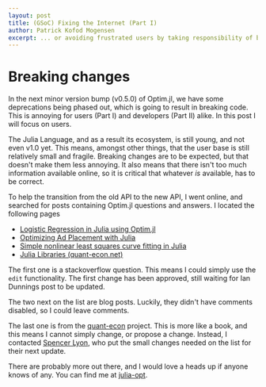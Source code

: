 ```yaml
---
layout: post
title: (GSoC) Fixing the Internet (Part I)
author: Patrick Kofod Mogensen
excerpt: ... or avoiding frustrated users by taking responsibility of breaking changes
---
```

# Breaking changes
In the next minor version bump (v0.5.0) of Optim.jl, we have some deprecations being phased out, which
is going to result in breaking code. This is annoying for users (Part I) and developers (Part II) alike. In this post
I will focus on users.

The Julia Language, and as a result its ecosystem, is still young, and not even v1.0 yet.
This means, amongst other things, that the user base is still relatively small and fragile.
Breaking changes are to be expected, but that doesn't make them less annoying. It also
means that there isn't too much information available online, so it is critical that
whatever *is* available, has to be correct.

To help the transition from the old API to the new API, I went online, and searched for posts
containing Optim.jl questions and answers. I located the following pages

* [Logistic Regression in Julia using Optim.jl](http://stackoverflow.com/questions/32703119/logistic-regression-in-julia-using-optim-jl)
* [Optimizing Ad Placement with Julia](https://www.chrisstucchio.com/blog/2014/optimizing_ad_placement_with_julia.html)
* [Simple nonlinear least squares curve fitting in Julia](http://www.walkingrandomly.com/?p=5181)
* [Julia Libraries (quant-econ.net)](http://quant-econ.net/jl/julia_libraries.html)

The first one is a stackoverflow question. This means I could simply use the `edit` functionality. The first change has been approved,
still waiting for Ian Dunnings post to be updated.

The two next on the list are blog posts. Luckily, they didn't have comments disabled, so I could leave comments.

The last one is from the [quant-econ](http://quant-econ.net/) project. This is more like a book, and this means I cannot simply change,
or propose a change. Instead, I contacted [Spencer Lyon](https://github.com/spencerlyon2), who put the small changes needed on the
list for their next update.

There are probably more out there, and I would love a heads up if anyone knows of any.
You can find me at [julia-opt](https://groups.google.com/forum/#!topic/julia-opt/9Ah5SQYYlgg).
